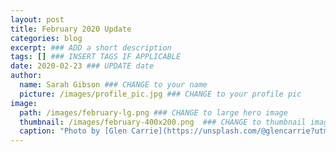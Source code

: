```yaml
---
layout: post
title: February 2020 Update
categories: blog
excerpt: ### ADD a short description
tags: [] ### INSERT TAGS IF APPLICABLE
date: 2020-02-23 ### UPDATE date
author:
  name: Sarah Gibson ### CHANGE to your name
  picture: /images/profile_pic.jpg ### CHANGE to your profile pic
image:
  path: /images/february-lg.png ### CHANGE to large hero image
  thumbnail: /images/february-400x200.png  ### CHANGE to thumbnail image
  caption: "Photo by [Glen Carrie](https://unsplash.com/@glencarrie?utm_source=unsplash&utm_medium=referral&utm_content=creditCopyText) on [Unsplash](https://unsplash.com/s/photos/february?utm_source=unsplash&utm_medium=referral&utm_content=creditCopyText)"
---
```

